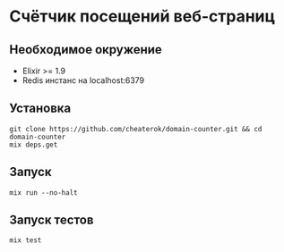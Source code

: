 # Счётчик посещений веб-страниц

## Необходимое окружение

- Elixir >= 1.9
- Redis инстанс на localhost:6379

## Установка
```
git clone https://github.com/cheaterok/domain-counter.git && cd domain-counter
mix deps.get
```

## Запуск
```
mix run --no-halt
```

## Запуск тестов
```
mix test
```
